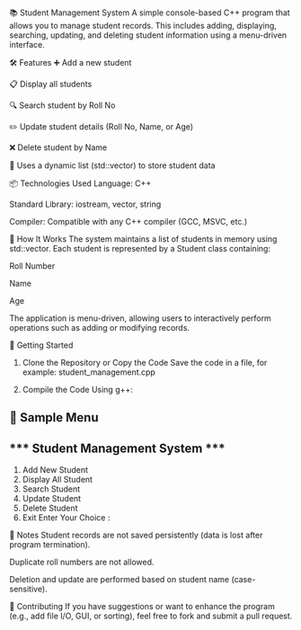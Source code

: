 📚 Student Management System
A simple console-based C++ program that allows you to manage student records. This includes adding, displaying, searching, updating, and deleting student information using a menu-driven interface.

🛠 Features
➕ Add a new student

📋 Display all students

🔍 Search student by Roll No

✏️ Update student details (Roll No, Name, or Age)

❌ Delete student by Name

💾 Uses a dynamic list (std::vector) to store student data

📦 Technologies Used
Language: C++

Standard Library: iostream, vector, string

Compiler: Compatible with any C++ compiler (GCC, MSVC, etc.)

📄 How It Works
The system maintains a list of students in memory using std::vector. Each student is represented by a Student class containing:

Roll Number

Name

Age

The application is menu-driven, allowing users to interactively perform operations such as adding or modifying records.

🚀 Getting Started
1. Clone the Repository or Copy the Code
Save the code in a file, for example:
student_management.cpp

2. Compile the Code
Using g++:

📸 Sample Menu
--------------------------------
*** Student Management System ***
--------------------------------
 1. Add New Student
 2. Display All Student
 3. Search Student
 4. Update Student
 5. Delete Student
 6. Exit
Enter Your Choice :

📝 Notes
Student records are not saved persistently (data is lost after program termination).

Duplicate roll numbers are not allowed.

Deletion and update are performed based on student name (case-sensitive).

🙌 Contributing
If you have suggestions or want to enhance the program (e.g., add file I/O, GUI, or sorting), feel free to fork and submit a pull request.

